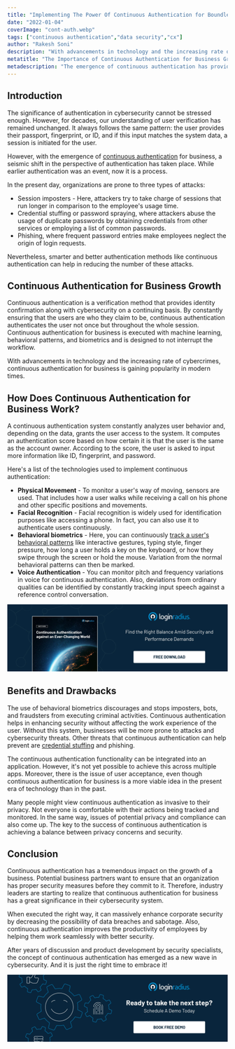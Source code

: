 ```yaml
---
title: "Implementing The Power Of Continuous Authentication for Boundless Business Value"
date: "2022-01-04"
coverImage: "cont-auth.webp"
tags: ["continuous authentication","data security","cx"]
author: "Rakesh Soni"
description: "With advancements in technology and the increasing rate of cybercrimes, continuous authentication for business is gaining popularity in modern times. As a smarter and better authentication method, it can help in reducing the number of these attacks."
metatitle: "The Importance of Continuous Authentication for Business Growth"
metadescription: "The emergence of continuous authentication has provided a seismic shift to the concept of authentication. Learn how it provides boundless business benefits."
---
```


## Introduction 

The significance of authentication in cybersecurity cannot be stressed enough. However, for decades, our understanding of user verification has remained unchanged. It always follows the same pattern: the user provides their passport, fingerprint, or ID, and if this input matches the system data, a session is initiated for the user. 

However, with the emergence of [continuous authentication](https://www.loginradius.com/blog/identity/continuous-authentication/) for business, a seismic shift in the perspective of authentication has taken place. While earlier authentication was an event, now it is a process. 

In the present day, organizations are prone to three types of attacks:

* Session imposters - Here, attackers try to take charge of sessions that run longer in comparison to the employee's usage time.
* Credential stuffing or password spraying, where attackers abuse the usage of duplicate passwords by obtaining credentials from other services or employing a list of common passwords.
* Phishing, where frequent password entries make employees neglect the origin of login requests.

Nevertheless, smarter and better authentication methods like continuous authentication can help in reducing the number of these attacks. 


## Continuous Authentication for Business Growth

Continuous authentication is a verification method that provides identity confirmation along with cybersecurity on a continuing basis. By constantly ensuring that the users are who they claim to be, continuous authentication authenticates the user not once but throughout the whole session. Continuous authentication for business is executed with machine learning, behavioral patterns, and biometrics and is designed to not interrupt the workflow. 

With advancements in technology and the increasing rate of cybercrimes, continuous authentication for business is gaining popularity in modern times. 


## How Does Continuous Authentication for Business Work?

A continuous authentication system constantly analyzes user behavior and, depending on the data, grants the user access to the system. It computes an authentication score based on how certain it is that the user is the same as the account owner. According to the score, the user is asked to input more information like ID, fingerprint, and password. 

Here's a list of the technologies used to implement continuous authentication:

* **Physical Movement** - To monitor a user's way of moving, sensors are used. That includes how a user walks while receiving a call on his phone and other specific positions and movements.
* **Facial Recognition** - Facial recognition is widely used for identification purposes like accessing a phone. In fact, you can also use it to authenticate users continuously. 
* **Behavioral biometrics** - Here, you can continuously [track a user's behavioral patterns](https://www.loginradius.com/blog/identity/biometric-authentication-mobile-apps/) like interactive gestures, typing style, finger pressure, how long a user holds a key on the keyboard, or how they swipe through the screen or hold the mouse. Variation from the normal behavioral patterns can then be marked. 
* **Voice Authentication** - You can monitor pitch and frequency variations in voice for continuous authentication. Also, deviations from ordinary qualities can be identified by constantly tracking input speech against a reference control conversation. 

[![WP-cont-auth](WP-cont-auth.webp)](https://www.loginradius.com/resource/continuous-authentication-whitepaper)


## Benefits and Drawbacks

The use of behavioral biometrics discourages and stops imposters, bots, and fraudsters from executing criminal activities. Continuous authentication helps in enhancing security without affecting the work experience of the user. Without this system, businesses will be more prone to attacks and cybersecurity threats. Other threats that continuous authentication can help prevent are [credential stuffing](https://www.loginradius.com/blog/identity/prevent-credential-stuffing-attacks/#:~:text=What%20is%20Credential%20Stuffing,that%20focuses%20on%20infiltrating%20accounts.) and phishing. 

The continuous authentication functionality can be integrated into an application. However, it's not yet possible to achieve this across multiple apps. Moreover, there is the issue of user acceptance, even though continuous authentication for business is a more viable idea in the present era of technology than in the past. 

Many people might view continuous authentication as invasive to their privacy. Not everyone is comfortable with their actions being tracked and monitored. In the same way, issues of potential privacy and compliance can also come up. The key to the success of continuous authentication is achieving a balance between privacy concerns and security. 

## Conclusion

Continuous authentication has a tremendous impact on the growth of a business. Potential business partners want to ensure that an organization has proper security measures before they commit to it. Therefore, industry leaders are starting to realize that continuous authentication for business has a great significance in their cybersecurity system. 

When executed the right way, it can massively enhance corporate security by decreasing the possibility of data breaches and sabotage. Also, continuous authentication improves the productivity of employees by helping them work seamlessly with better security. 

After years of discussion and product development by security specialists, the concept of continuous authentication has emerged as a new wave in cybersecurity. And it is just the right time to embrace it! 

[![book-a-demo-loginradius](../../assets/book-a-demo-loginradius.webp)](https://www.loginradius.com/contact-us?utm_source=blog&utm_medium=web&utm_campaign=implement-continuous-authentication-business-value)